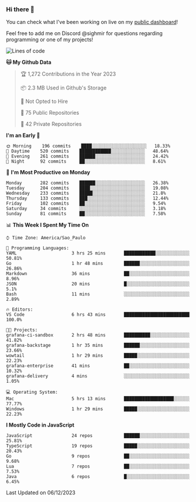 ### Hi there 👋

<!--
**guicaulada/guicaulada** is a ✨ _special_ ✨ repository because its `README.md` (this file) appears on your GitHub profile.

Here are some ideas to get you started:

- 🔭 I’m currently working on ...
- 🌱 I’m currently learning ...
- 👯 I’m looking to collaborate on ...
- 🤔 I’m looking for help with ...
- 💬 Ask me about ...
- 📫 How to reach me: ...
- 😄 Pronouns: ...
- ⚡ Fun fact: ...
-->

You can check what I've been working on live on my [public dashboard](https://guicaulada.grafana.net/public-dashboards/7b7f644500ec4e6cb5d7a4e7b5ed0dab)!

Feel free to add me on Discord @sighmir for questions regarding programming or one of my projects!

<!--START_SECTION:waka-->
![Lines of code](https://img.shields.io/badge/From%20Hello%20World%20I%27ve%20Written-22.6%20million%20lines%20of%20code-blue)

**🐱 My Github Data** 

> 🏆 1,272 Contributions in the Year 2023
 > 
> 📦 2.3 MB Used in Github's Storage 
 > 
> 🚫 Not Opted to Hire
 > 
> 📜 75 Public Repositories 
 > 
> 🔑 42 Private Repositories  
 > 
**I'm an Early 🐤** 

```text
🌞 Morning    196 commits    ████░░░░░░░░░░░░░░░░░░░░░   18.33% 
🌆 Daytime    520 commits    ████████████░░░░░░░░░░░░░   48.64% 
🌃 Evening    261 commits    ██████░░░░░░░░░░░░░░░░░░░   24.42% 
🌙 Night      92 commits     ██░░░░░░░░░░░░░░░░░░░░░░░   8.61%

```
📅 **I'm Most Productive on Monday** 

```text
Monday       282 commits    ██████░░░░░░░░░░░░░░░░░░░   26.38% 
Tuesday      204 commits    ████░░░░░░░░░░░░░░░░░░░░░   19.08% 
Wednesday    233 commits    █████░░░░░░░░░░░░░░░░░░░░   21.8% 
Thursday     133 commits    ███░░░░░░░░░░░░░░░░░░░░░░   12.44% 
Friday       102 commits    ██░░░░░░░░░░░░░░░░░░░░░░░   9.54% 
Saturday     34 commits     ░░░░░░░░░░░░░░░░░░░░░░░░░   3.18% 
Sunday       81 commits     ██░░░░░░░░░░░░░░░░░░░░░░░   7.58%

```


📊 **This Week I Spent My Time On** 

```text
⌚︎ Time Zone: America/Sao_Paulo

💬 Programming Languages: 
YAML                     3 hrs 25 mins       ████████████░░░░░░░░░░░░░   50.81% 
Go                       1 hr 48 mins        ██████░░░░░░░░░░░░░░░░░░░   26.86% 
Markdown                 36 mins             ██░░░░░░░░░░░░░░░░░░░░░░░   8.96% 
JSON                     20 mins             █░░░░░░░░░░░░░░░░░░░░░░░░   5.1% 
Bash                     11 mins             ░░░░░░░░░░░░░░░░░░░░░░░░░   2.89%

🔥 Editors: 
VS Code                  6 hrs 43 mins       █████████████████████████   100.0%

🐱‍💻 Projects: 
grafana-ci-sandbox       2 hrs 48 mins       ██████████░░░░░░░░░░░░░░░   41.82% 
grafana-backstage        1 hr 35 mins        ██████░░░░░░░░░░░░░░░░░░░   23.66% 
wowtail                  1 hr 29 mins        █████░░░░░░░░░░░░░░░░░░░░   22.23% 
grafana-enterprise       41 mins             ██░░░░░░░░░░░░░░░░░░░░░░░   10.32% 
grafana-delivery         4 mins              ░░░░░░░░░░░░░░░░░░░░░░░░░   1.05%

💻 Operating System: 
Mac                      5 hrs 13 mins       ███████████████████░░░░░░   77.77% 
Windows                  1 hr 29 mins        █████░░░░░░░░░░░░░░░░░░░░   22.23%

```

**I Mostly Code in JavaScript** 

```text
JavaScript               24 repos            ██████░░░░░░░░░░░░░░░░░░░   25.81% 
TypeScript               19 repos            █████░░░░░░░░░░░░░░░░░░░░   20.43% 
Go                       9 repos             ██░░░░░░░░░░░░░░░░░░░░░░░   9.68% 
Lua                      7 repos             ██░░░░░░░░░░░░░░░░░░░░░░░   7.53% 
Java                     6 repos             █░░░░░░░░░░░░░░░░░░░░░░░░   6.45%

```



 Last Updated on 06/12/2023
<!--END_SECTION:waka-->

